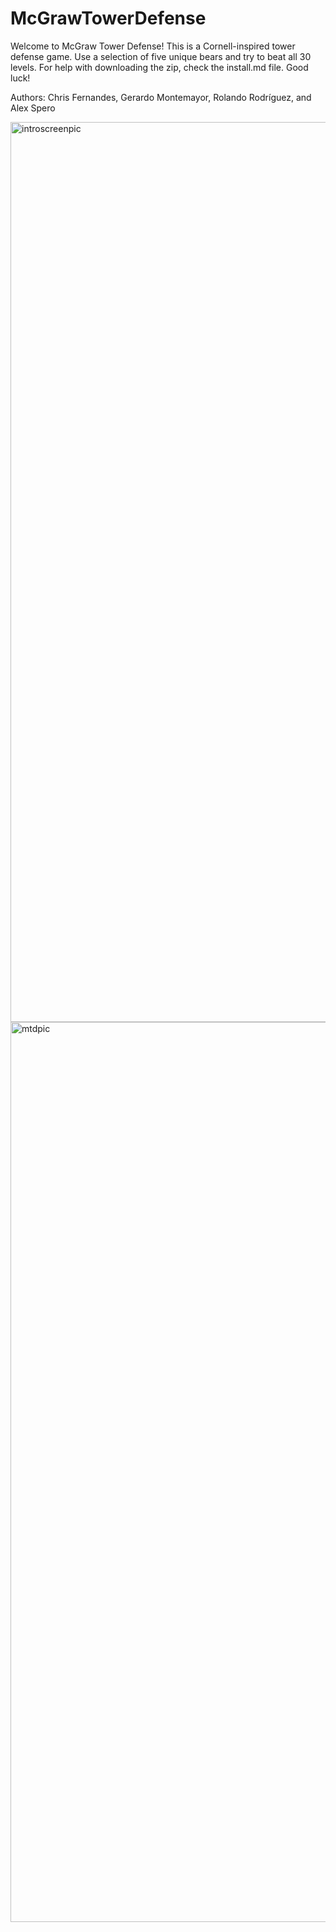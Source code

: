 # McGrawTowerDefense

Welcome to McGraw Tower Defense! This is a Cornell-inspired tower defense game. 
Use a selection of five unique bears and try to beat all 30 levels. For help with
downloading the zip, check the install.md file. Good luck!


Authors:
Chris Fernandes,
Gerardo Montemayor,
Rolando Rodríguez, and 
Alex Spero


<img width="1440" alt="introscreenpic" src="https://github.com/gerry-montemayor/McGrawTowerDefense/assets/144381191/d3690899-67b5-4891-b4ba-eb7973a43a7a">


<img width="1440" alt="mtdpic" src="https://github.com/gerry-montemayor/McGrawTowerDefense/assets/144381191/cddf383d-78ea-4e7f-9fba-a5eaa5ab20f6">
